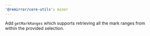 ```yaml
---
'@remirror/core-utils': minor
---
```


Add `getMarkRanges` which supports retrieving all the mark ranges from within the provided selection.
